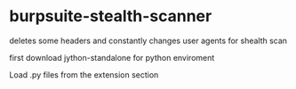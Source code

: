 # burpsuite-stealth-scanner
deletes some headers and constantly changes user agents for shealth scan

first download jython-standalone for python enviroment 

Load .py files from the extension section
